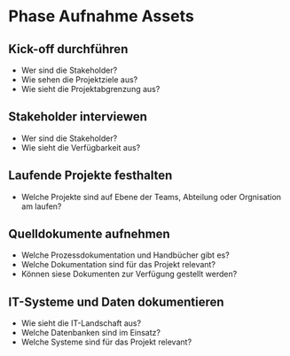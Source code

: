 # Phase Aufnahme Assets

## Kick-off durchführen

* Wer sind die Stakeholder?
* Wie sehen die Projektziele aus?
* Wie sieht die Projektabgrenzung aus?

## Stakeholder interviewen

* Wer sind die Stakeholder?
* Wie sieht die Verfügbarkeit aus?

## Laufende Projekte festhalten

* Welche Projekte sind auf Ebene der Teams, Abteilung oder Orgnisation am laufen?

## Quelldokumente aufnehmen

* Welche Prozessdokumentation und Handbücher gibt es?
* Welche Dokumentation sind für das Projekt relevant?
* Können siese Dokumenten zur Verfügung gestellt werden?


## IT-Systeme und Daten dokumentieren

* Wie sieht die IT-Landschaft aus?
* Welche Datenbanken sind im Einsatz?
* Welche Systeme sind für das Projekt relevant?


